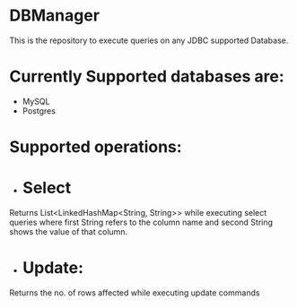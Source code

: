 # DBManager
This is the repository to execute queries on any JDBC supported Database.

# Currently Supported databases are:
- MySQL
- Postgres

# Supported operations:
- # Select
Returns List<LinkedHashMap<String, String>> while executing select queries
where first String refers to the column name and second String shows the value of that column.

- # Update:
Returns the no. of rows affected while executing update commands
